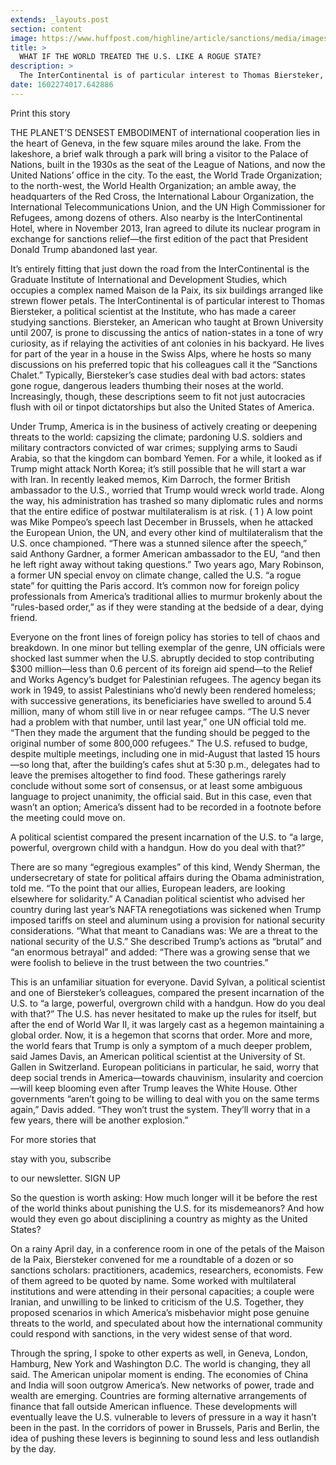 ```yaml
--- 
extends: _layouts.post 
section: content 
image: https://www.huffpost.com/highline/article/sanctions/media/images/fb-jpg.jpg 
title: > 
  WHAT IF THE WORLD TREATED THE U.S. LIKE A ROGUE STATE? 
description: > 
  The InterContinental is of particular interest to Thomas Biersteker, a political scientist at the Institute, who has made a career studying sanctions.In recently leaked memos, Kim Darroch, the former British ambassador to the U.S., worried that Trump would wreck world trade.A political scientist compared the present incarnation of the U.S. to “a large, powerful, overgrown child with a handgun.David Sylvan, a political scientist and one of Biersteker’s colleagues, compared the present incarnation of the U.S. to “a large, powerful, overgrown child with a handgun.More and more, the world fears that Trump is only a symptom of a much deeper problem, said James Davis, an American political scientist at the University of St. Gallen in Switzerland. 
date: 1602274017.642886 
--- 
```

Print this story

THE PLANETʼS DENSEST EMBODIMENT of international cooperation lies in the heart of Geneva, in the few square miles around the lake. From the lakeshore, a brief walk through a park will bring a visitor to the Palace of Nations, built in the 1930s as the seat of the League of Nations, and now the United Nations’ office in the city. To the east, the World Trade Organization; to the north-west, the World Health Organization; an amble away, the headquarters of the Red Cross, the International Labour Organization, the International Telecommunications Union, and the UN High Commissioner for Refugees, among dozens of others. Also nearby is the InterContinental Hotel, where in November 2013, Iran agreed to dilute its nuclear program in exchange for sanctions relief—the first edition of the pact that President Donald Trump abandoned last year.

It’s entirely fitting that just down the road from the InterContinental is the Graduate Institute of International and Development Studies, which occupies a complex named Maison de la Paix, its six buildings arranged like strewn flower petals. The InterContinental is of particular interest to Thomas Biersteker, a political scientist at the Institute, who has made a career studying sanctions. Biersteker, an American who taught at Brown University until 2007, is prone to discussing the antics of nation-states in a tone of wry curiosity, as if relaying the activities of ant colonies in his backyard. He lives for part of the year in a house in the Swiss Alps, where he hosts so many discussions on his preferred topic that his colleagues call it the “Sanctions Chalet.” Typically, Biersteker’s case studies deal with bad actors: states gone rogue, dangerous leaders thumbing their noses at the world. Increasingly, though, these descriptions seem to fit not just autocracies flush with oil or tinpot dictatorships but also the United States of America.

Under Trump, America is in the business of actively creating or deepening threats to the world: capsizing the climate; pardoning U.S. soldiers and military contractors convicted of war crimes; supplying arms to Saudi Arabia, so that the kingdom can bombard Yemen. For a while, it looked as if Trump might attack North Korea; it’s still possible that he will start a war with Iran. In recently leaked memos, Kim Darroch, the former British ambassador to the U.S., worried that Trump would wreck world trade. Along the way, his administration has trashed so many diplomatic rules and norms that the entire edifice of postwar multilateralism is at risk. ( 1 ) A low point was Mike Pompeo’s speech last December in Brussels, when he attacked the European Union, the UN, and every other kind of multilateralism that the U.S. once championed. “There was a stunned silence after the speech,” said Anthony Gardner, a former American ambassador to the EU, “and then he left right away without taking questions.” Two years ago, Mary Robinson, a former UN special envoy on climate change, called the U.S. “a rogue state” for quitting the Paris accord. It’s common now for foreign policy professionals from America’s traditional allies to murmur brokenly about the “rules-based order,” as if they were standing at the bedside of a dear, dying friend.

Everyone on the front lines of foreign policy has stories to tell of chaos and breakdown. In one minor but telling exemplar of the genre, UN officials were shocked last summer when the U.S. abruptly decided to stop contributing $300 million—less than 0.6 percent of its foreign aid spend—to the Relief and Works Agency’s budget for Palestinian refugees. The agency began its work in 1949, to assist Palestinians who’d newly been rendered homeless; with successive generations, its beneficiaries have swelled to around 5.4 million, many of whom still live in or near refugee camps. “The U.S never had a problem with that number, until last year,” one UN official told me. “Then they made the argument that the funding should be pegged to the original number of some 800,000 refugees.” The U.S. refused to budge, despite multiple meetings, including one in mid-August that lasted 15 hours—so long that, after the building’s cafes shut at 5:30 p.m., delegates had to leave the premises altogether to find food. These gatherings rarely conclude without some sort of consensus, or at least some ambiguous language to project unanimity, the official said. But in this case, even that wasn’t an option; America’s dissent had to be recorded in a footnote before the meeting could move on.

A political scientist compared the present incarnation of the U.S. to “a large, powerful, overgrown child with a handgun. How do you deal with that?”

There are so many “egregious examples” of this kind, Wendy Sherman, the undersecretary of state for political affairs during the Obama administration, told me. “To the point that our allies, European leaders, are looking elsewhere for solidarity.” A Canadian political scientist who advised her country during last year’s NAFTA renegotiations was sickened when Trump imposed tariffs on steel and aluminum using a provision for national security considerations. “What that meant to Canadians was: We are a threat to the national security of the U.S.” She described Trump’s actions as “brutal” and “an enormous betrayal” and added: “There was a growing sense that we were foolish to believe in the trust between the two countries.”

This is an unfamiliar situation for everyone. David Sylvan, a political scientist and one of Biersteker’s colleagues, compared the present incarnation of the U.S. to “a large, powerful, overgrown child with a handgun. How do you deal with that?” The U.S. has never hesitated to make up the rules for itself, but after the end of World War II, it was largely cast as a hegemon maintaining a global order. Now, it is a hegemon that scorns that order. More and more, the world fears that Trump is only a symptom of a much deeper problem, said James Davis, an American political scientist at the University of St. Gallen in Switzerland. European politicians in particular, he said, worry that deep social trends in America—towards chauvinism, insularity and coercion—will keep blooming even after Trump leaves the White House. Other governments “aren’t going to be willing to deal with you on the same terms again,” Davis added. “They won’t trust the system. They’ll worry that in a few years, there will be another explosion.”

For more stories that

stay with you, subscribe

to our newsletter. SIGN UP

So the question is worth asking: How much longer will it be before the rest of the world thinks about punishing the U.S. for its misdemeanors? And how would they even go about disciplining a country as mighty as the United States?

On a rainy April day, in a conference room in one of the petals of the Maison de la Paix, Biersteker convened for me a roundtable of a dozen or so sanctions scholars: practitioners, academics, researchers, economists. Few of them agreed to be quoted by name. Some worked with multilateral institutions and were attending in their personal capacities; a couple were Iranian, and unwilling to be linked to criticism of the U.S. Together, they proposed scenarios in which America’s misbehavior might pose genuine threats to the world, and speculated about how the international community could respond with sanctions, in the very widest sense of that word.

Through the spring, I spoke to other experts as well, in Geneva, London, Hamburg, New York and Washington D.C. The world is changing, they all said. The American unipolar moment is ending. The economies of China and India will soon outgrow America’s. New networks of power, trade and wealth are emerging. Countries are forming alternative arrangements of finance that fall outside American influence. These developments will eventually leave the U.S. vulnerable to levers of pressure in a way it hasn’t been in the past. In the corridors of power in Brussels, Paris and Berlin, the idea of pushing these levers is beginning to sound less and less outlandish by the day.